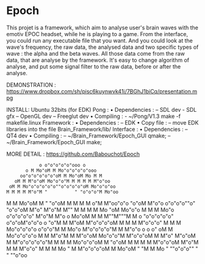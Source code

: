 Epoch
=====

This projet is a framework, which aim to analyse user's brain waves with the emotiv EPOC headset, while he is playing to a game. From the interface, you could run any executable file that you want. And you could look at the wave's frequency, the raw data, the analysed data and two specific types of wave : the alpha and the beta waves. All those data come from the raw data, that are analyse by the framework. It's easy to change algorithm of analyse, and put some signal filter to the raw data, before or after the analyse.

DEMONSTRATION : 
	https://www.dropbox.com/sh/pisc6kuynwvk41i/7BGhJ1biCq/presentation.mpg

INSTALL:
Ubuntu 32bits (for EDK)
Pong :
    • Dependencies :
	– SDL dev
	- SDL gfx
	– OpenGL dev
	– Freeglut dev
	• Compiling : 
                   - ~/Pong/V1.3 make -f makefile.linux
Framework :
                • Dependencies :
                   – EDK
                • Copy file :
                   – move EDK libraries into the file Brain_Framework/lib/
Interface :
                • Dependencies :
                   – QT4 dev
                • Compiling :
			– ~/Brain_Framework/Epoch_GUI qmake;
			– ~/Brain_Framework/Epoch_GUI make;

MORE DETAIL :
	https://github.com/Babouchot/Epoch


                o o"o"o"o"o"ooo o
           o M Mo"oM M Mo"o"o"o"o"ooo
         oo"o"o"o"o"o"oM M Mo"oM Mo M M
       oM M M"o"oM Mo"o"o"M M M M M M"o"oo
     oM M Mo"o"o"o"o"o""o"o"o"o"oM Mo"o"o"oo
    M M M M M"o"M "          " "o"o"o"M Mo"oo
   M M Mo"oM M "                 "o"oM M M M M
 o"M M"oo"o"o                       "o"oM M"o"o
 o"o"o"o""o"                        "o"o"oM M"o"
 M"o"M M""                            M M M M Mo
                                       "oM Mo"o"o
                                       M M M Mo"o
                                       o"o"o"o"o"
                                        M"o"M M"o
         o                             Mo"oM M M
M""M"""M M o                          "o"o"o"o"o"
o"o"oM"o"o"o  o                     "o"M M M"oM
 M"o"o"o"oM M                      M M M"o"o"o"
M M M Mo"o"o"o"o                o"o"o"M M Mo"o
 M"o"o"o"o"M M M"o"o o  o  o" oM M Mo"o"o"o"o
M M M"o"M M M"o"oM Mo"o"o"M M"o"o"oM M M"o"
 M"o"oM M M"o"o"o"o"o"M M M M Mo"o"o"oM M
"o"oM M M M M M"o"o"oM M"o"M M M M"o"o"
 M M M Mo   " M M"o"o"o"oM M Mo"oM "
  "M M Mo        " ""o"o"o"" " "
    ""o"oo


